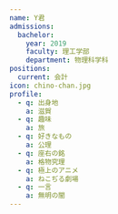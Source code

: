 ```yaml
---
name: Y君
admissions:
  bachelor:
    year: 2019
    faculty: 理工学部
    department: 物理科学科
positions:
  current: 会計
icon: chino-chan.jpg
profile:
  - q: 出身地
    a: 滋賀
  - q: 趣味
    a: 旅
  - q: 好きなもの
    a: 公理
  - q: 座右の銘
    a: 格物究理
  - q: 極上のアニメ
    a: ねこぢる劇場
  - q: 一言
    a: 無明の闇
---
```

